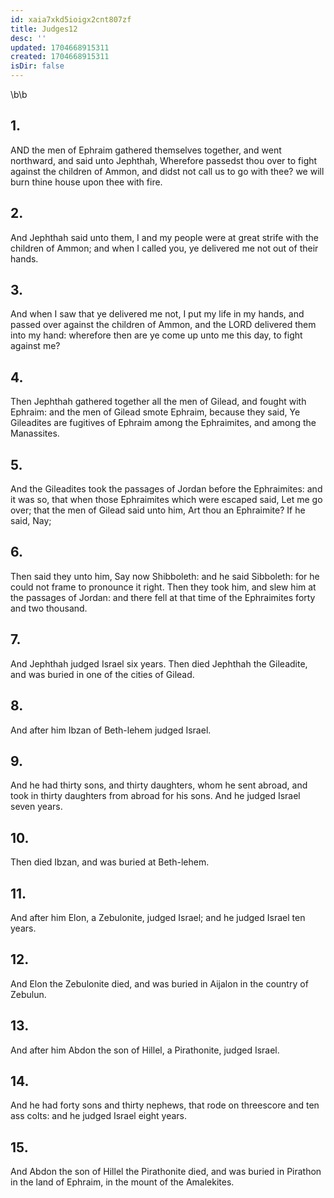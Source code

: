 ```yaml
---
id: xaia7xkd5ioigx2cnt807zf
title: Judges12
desc: ''
updated: 1704668915311
created: 1704668915311
isDir: false
---
```

\b\b
## 1.
AND the men of Ephraim gathered themselves together, and went northward, and said unto Jephthah, Wherefore passedst thou over to fight against the children of Ammon, and didst not call us to go with thee?  we will burn thine house upon thee with fire.
## 2.
And Jephthah said unto them, I and my people were at great strife with the children of Ammon; and when I called you, ye delivered me not out of their hands.
## 3.
And when I saw that ye delivered me not, I put my life in my hands, and passed over against the children of Ammon, and the LORD delivered them into my hand: wherefore then are ye come up unto me this day, to fight against me?
## 4.
Then Jephthah gathered together all the men of Gilead, and fought with Ephraim: and the men of Gilead smote Ephraim, because they said, Ye Gileadites are fugitives of Ephraim among the Ephraimites, and among the Manassites.
## 5.
And the Gileadites took the passages of Jordan before the Ephraimites: and it was so, that when those Ephraimites which were escaped said, Let me go over; that the men of Gilead said unto him, Art thou an Ephraimite?  If he said, Nay;
## 6.
Then said they unto him, Say now Shibboleth: and he said Sibboleth: for he could not frame to pronounce it right.  Then they took him, and slew him at the passages of Jordan: and there fell at that time of the Ephraimites forty and two thousand.
## 7.
And Jephthah judged Israel six years.  Then died Jephthah the Gileadite, and was buried in one of the cities of Gilead.
## 8.
And after him Ibzan of Beth-lehem judged Israel.
## 9.
And he had thirty sons, and thirty daughters, whom he sent abroad, and took in thirty daughters from abroad for his sons.  And he judged Israel seven years.
## 10.
Then died Ibzan, and was buried at Beth-lehem.
## 11.
And after him Elon, a Zebulonite, judged Israel; and he judged Israel ten years.
## 12.
And Elon the Zebulonite died, and was buried in Aijalon in the country of Zebulun.
## 13.
And after him Abdon the son of Hillel, a Pirathonite, judged Israel.
## 14.
And he had forty sons and thirty nephews, that rode on threescore and ten ass colts: and he judged Israel eight years.
## 15.
And Abdon the son of Hillel the Pirathonite died, and was buried in Pirathon in the land of Ephraim, in the mount of the Amalekites.
